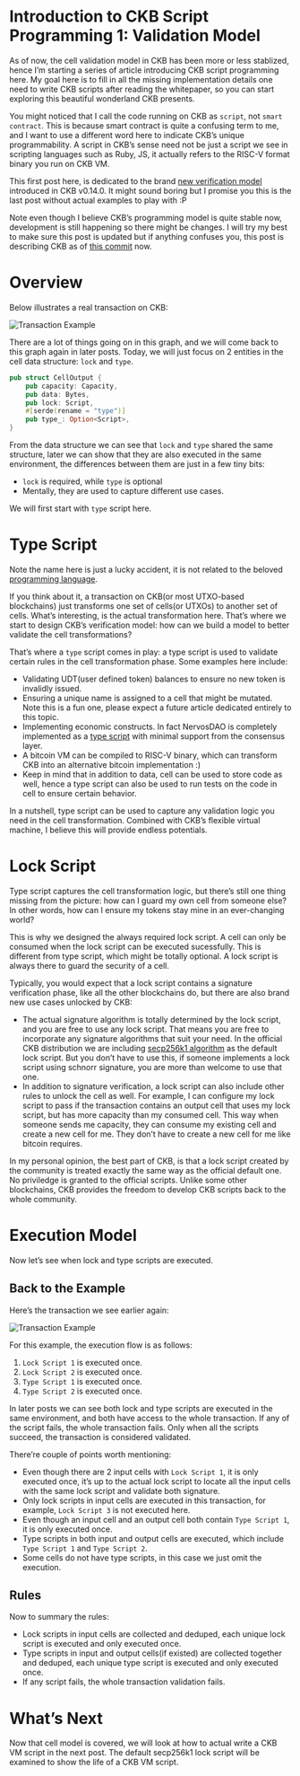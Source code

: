 # Introduction to CKB Script Programming 1: Validation Model

As of now, the cell validation model in CKB has been more or less stablized, hence I’m starting a series of article introducing CKB script programming here. My goal here is to fill in all the missing implementation details one need to write CKB scripts after reading the whitepaper, so you can start exploring this beautiful wonderland CKB presents.

You might noticed that I call the code running on CKB as `script`, not `smart contract`. This is because smart contract is quite a confusing term to me, and I want to use a different word here to indicate CKB’s unique programmability. A script in CKB’s sense need not be just a script we see in scripting languages such as Ruby, JS, it actually refers to the RISC-V format binary you run on CKB VM.

This first post here, is dedicated to the brand [new verification model](https://github.com/nervosnetwork/ckb/pull/913) introduced in CKB v0.14.0. It might sound boring but I promise you this is the last post without actual examples to play with :P

Note even though I believe CKB’s programming model is quite stable now, development is still happening so there might be changes. I will try my best to make sure this post is updated but if anything confuses you, this post is describing CKB as of [this commit](https://github.com/nervosnetwork/ckb/commit/a02c675c50c5969a588fa7f6356f08861d8f5f92) now.

# Overview

Below illustrates a real transaction on CKB:

![Transaction Example](https://xuejie.space/images/tx.svg)

There are a lot of things going on in this graph, and we will come back to this graph again in later posts. Today, we will just focus on 2 entities in the cell data structure: `lock` and `type`.

```rust
pub struct CellOutput {
    pub capacity: Capacity,
    pub data: Bytes,
    pub lock: Script,
    #[serde(rename = "type")]
    pub type_: Option<Script>,
}
```

From the data structure we can see that `lock` and `type` shared the same structure, later we can show that they are also executed in the same environment, the differences between them are just in a few tiny bits:

- `lock` is required, while `type` is optional
- Mentally, they are used to capture different use cases.

We will first start with `type` script here.

# Type Script

Note the name here is just a lucky accident, it is not related to the beloved [programming language](https://www.typescriptlang.org/).

If you think about it, a transaction on CKB(or most UTXO-based blockchains) just transforms one set of cells(or UTXOs) to another set of cells. What’s interesting, is the actual transformation here. That’s where we start to design CKB’s verification model: how can we build a model to better validate the cell transformations?

That’s where a `type` script comes in play: a type script is used to validate certain rules in the cell transformation phase. Some examples here include:

- Validating UDT(user defined token) balances to ensure no new token is invalidly issued.
- Ensuring a unique name is assigned to a cell that might be mutated. Note this is a fun one, please expect a future article dedicated entirely to this topic.
- Implementing economic constructs. In fact NervosDAO is completely implemented as a [type script](https://github.com/nervosnetwork/ckb-system-scripts/blob/66d7da8ec72dffaa7e9c55904833951eca2422a9/c/dao.c) with minimal support from the consensus layer.
- A bitcoin VM can be compiled to RISC-V binary, which can transform CKB into an alternative bitcoin implementation :)
- Keep in mind that in addition to data, cell can be used to store code as well, hence a type script can also be used to run tests on the code in cell to ensure certain behavior.

In a nutshell, type script can be used to capture any validation logic you need in the cell transformation. Combined with CKB’s flexible virtual machine, I believe this will provide endless potentials.

# Lock Script

Type script captures the cell transformation logic, but there’s still one thing missing from the picture: how can I guard my own cell from someone else? In other words, how can I ensure my tokens stay mine in an ever-changing world?

This is why we designed the always required lock script. A cell can only be consumed when the lock script can be executed sucessfully. This is different from type script, which might be totally optional. A lock script is always there to guard the security of a cell.

Typically, you would expect that a lock script contains a signature verification phase, like all the other blockchains do, but there are also brand new use cases unlocked by CKB:

- The actual signature algorithm is totally determined by the lock script, and you are free to use any lock script. That means you are free to incorporate any signature algorithms that suit your need. In the official CKB distribution we are including [secp256k1 algorithm](https://github.com/nervosnetwork/ckb-system-scripts/blob/66d7da8ec72dffaa7e9c55904833951eca2422a9/c/secp256k1_blake160_sighash_all.c) as the default lock script. But you don’t have to use this, if someone implements a lock script using schnorr signature, you are more than welcome to use that one.
- In addition to signature verification, a lock script can also include other rules to unlock the cell as well. For example, I can configure my lock script to pass if the transaction contains an output cell that uses my lock script, but has more capacity than my consumed cell. This way when someone sends me capacity, they can consume my existing cell and create a new cell for me. They don’t have to create a new cell for me like bitcoin requires.

In my personal opinion, the best part of CKB, is that a lock script created by the community is treated exactly the same way as the official default one. No priviledge is granted to the official scripts. Unlike some other blockchains, CKB provides the freedom to develop CKB scripts back to the whole community.

# Execution Model

Now let’s see when lock and type scripts are executed.

## Back to the Example

Here’s the transaction we see earlier again:

![Transaction Example](https://xuejie.space/images/tx.svg)

For this example, the execution flow is as follows:

1. `Lock Script 1` is executed once.
2. `Lock Script 2` is executed once.
3. `Type Script 1` is executed once.
4. `Type Script 2` is executed once.

In later posts we can see both lock and type scripts are executed in the same environment, and both have access to the whole transaction. If any of the script fails, the whole transaction fails. Only when all the scripts succeed, the transaction is considered validated.

There’re couple of points worth mentioning:

- Even though there are 2 input cells with `Lock Script 1`, it is only executed once, it’s up to the actual lock script to locate all the input cells with the same lock script and validate both signature.
- Only lock scripts in input cells are executed in this transaction, for example, `Lock Script 3` is not executed here.
- Even though an input cell and an output cell both contain `Type Script 1`, it is only executed once.
- Type scripts in both input and output cells are executed, which include `Type Script 1` and `Type Script 2`.
- Some cells do not have type scripts, in this case we just omit the execution.

## Rules

Now to summary the rules:

- Lock scripts in input cells are collected and deduped, each unique lock script is executed and only executed once.
- Type scripts in input and output cells(if existed) are collected together and deduped, each unique type script is executed and only executed once.
- If any script fails, the whole transaction validation fails.

# What’s Next

Now that cell model is covered, we will look at how to actual write a CKB VM script in the next post. The default secp256k1 lock script will be examined to show the life of a CKB VM script.

